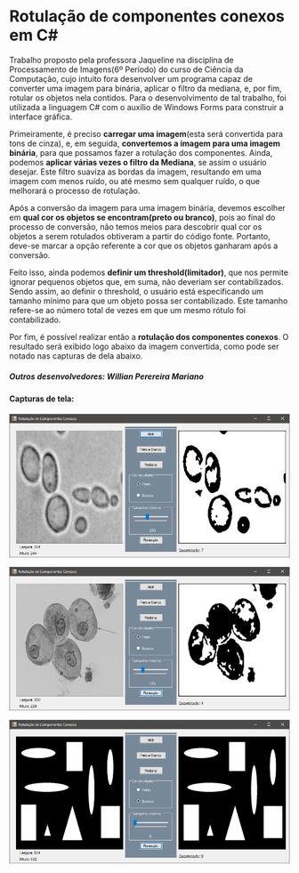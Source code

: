 # Rotulação de componentes conexos em C#

  Trabalho proposto pela professora Jaqueline na disciplina de Processamento de Imagens(6º Período) do curso de Ciência da Computação, cujo intuito fora desenvolver um programa capaz de converter uma imagem para binária, aplicar o filtro da mediana, e, por fim, rotular os objetos nela contidos. Para o desenvolvimento de tal trabalho, foi utilizada a linguagem C# com o auxílio de Windows Forms para construir a interface gráfica.

  Primeiramente, é preciso **carregar uma imagem**(esta será convertida para tons de cinza), e, em seguida, **convertemos a imagem para uma imagem binária**, para que possamos fazer a rotulação dos componentes. Ainda, podemos **aplicar várias vezes o filtro da Mediana**, se assim o usuário desejar. Este filtro suaviza as bordas da imagem, resultando em uma imagem com menos ruído, ou até mesmo sem qualquer ruído, o que melhorará o processo de rotulação.

  Após a conversão da imagem para uma imagem binária, devemos escolher em **qual cor os objetos se encontram(preto ou branco)**, pois ao final do processo de conversão, não temos meios para descobrir qual cor os objetos a serem rotulados obtiveram a partir do código fonte. Portanto, deve-se marcar a opção referente a cor que os objetos ganharam após a conversão. 

  Feito isso, ainda podemos **definir um threshold(limitador)**, que nos permite ignorar pequenos objetos que, em suma, não deveriam ser contabilizados. Sendo assim, ao definir o threshold, o usuário está especificando um tamanho mínimo para que um objeto possa ser contabilizado. Este tamanho refere-se ao número total de vezes em que um mesmo rótulo foi contabilizado.

  Por fim, é possível realizar então a **rotulação dos componentes conexos**. O resultado será exibido logo abaixo da imagem convertida, como pode ser notado nas capturas de dela abaixo.

##### Outros desenvolvedores: Willian Perereira Mariano

#### Capturas de tela:

![Captura 1](screenshots/captura1.png)

![Captura 2](screenshots/captura2.png)

![Captura 3](screenshots/captura3.png)
